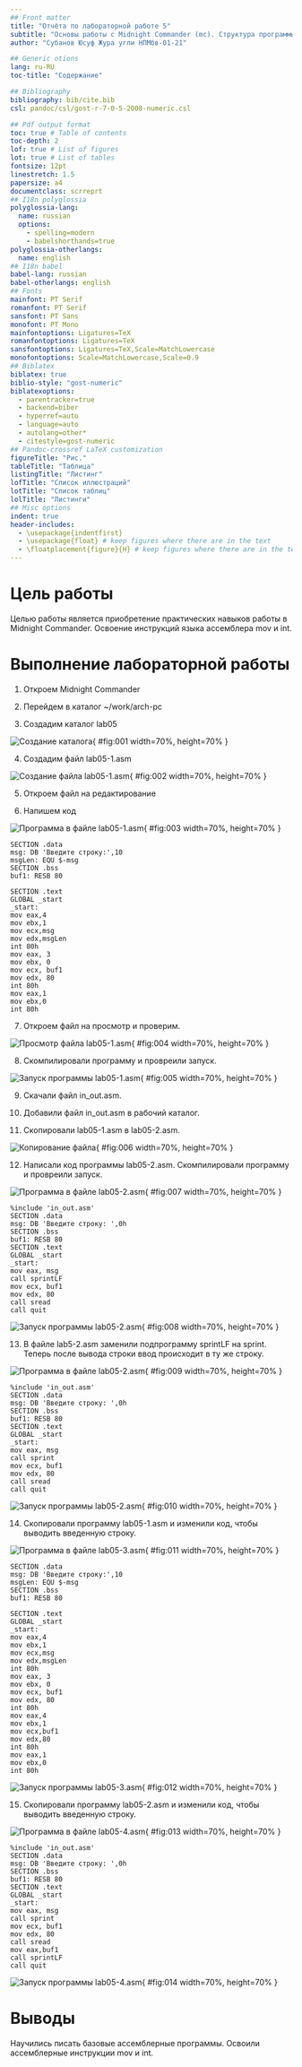 ```yaml
---
## Front matter
title: "Отчёта по лабораторной работе 5"
subtitle: "Основы работы с Midnight Commander (mc). Структура программы на языке ассемблера NASM"
author: "Субанов Юсуф Жура угли	НПМбв-01-21"

## Generic otions
lang: ru-RU
toc-title: "Содержание"

## Bibliography
bibliography: bib/cite.bib
csl: pandoc/csl/gost-r-7-0-5-2008-numeric.csl

## Pdf output format
toc: true # Table of contents
toc-depth: 2
lof: true # List of figures
lot: true # List of tables
fontsize: 12pt
linestretch: 1.5
papersize: a4
documentclass: scrreprt
## I18n polyglossia
polyglossia-lang:
  name: russian
  options:
	- spelling=modern
	- babelshorthands=true
polyglossia-otherlangs:
  name: english
## I18n babel
babel-lang: russian
babel-otherlangs: english
## Fonts
mainfont: PT Serif
romanfont: PT Serif
sansfont: PT Sans
monofont: PT Mono
mainfontoptions: Ligatures=TeX
romanfontoptions: Ligatures=TeX
sansfontoptions: Ligatures=TeX,Scale=MatchLowercase
monofontoptions: Scale=MatchLowercase,Scale=0.9
## Biblatex
biblatex: true
biblio-style: "gost-numeric"
biblatexoptions:
  - parentracker=true
  - backend=biber
  - hyperref=auto
  - language=auto
  - autolang=other*
  - citestyle=gost-numeric
## Pandoc-crossref LaTeX customization
figureTitle: "Рис."
tableTitle: "Таблица"
listingTitle: "Листинг"
lofTitle: "Список иллюстраций"
lotTitle: "Список таблиц"
lolTitle: "Листинги"
## Misc options
indent: true
header-includes:
  - \usepackage{indentfirst}
  - \usepackage{float} # keep figures where there are in the text
  - \floatplacement{figure}{H} # keep figures where there are in the text
---
```


# Цель работы

Целью работы является приобретение практических навыков работы в Midnight Commander. 
Освоение инструкций языка ассемблера mov и int.

# Выполнение лабораторной работы

1. Откроем Midnight Commander

2. Перейдем в каталог ~/work/arch-pc

3. Создадим каталог lab05

![Создание каталога](image/01.png){ #fig:001 width=70%, height=70% }

4. Создадим файл lab05-1.asm

![Создание файла lab05-1.asm](image/02.png){ #fig:002 width=70%, height=70% }

5. Откроем файл на редактирование

6. Напишем код

![Программа в файле lab05-1.asm](image/03.png){ #fig:003 width=70%, height=70% }

```
SECTION .data
msg: DB 'Введите строку:',10
msgLen: EQU $-msg
SECTION .bss
buf1: RESB 80

SECTION .text
GLOBAL _start
_start:
mov eax,4
mov ebx,1
mov ecx,msg
mov edx,msgLen
int 80h 
mov eax, 3
mov ebx, 0
mov ecx, buf1
mov edx, 80
int 80h
mov eax,1
mov ebx,0
int 80h
```

7. Откроем файл на просмотр и проверим.

![Просмотр файла lab05-1.asm](image/04.png){ #fig:004 width=70%, height=70% }

8. Скомпилировали программу и провреили запуск.

![Запуск программы lab05-1.asm](image/05.png){ #fig:005 width=70%, height=70% }

9. Скачали файл in_out.asm.

10. Добавили файл in_out.asm в рабочий каталог.

11. Скопировали lab05-1.asm в lab05-2.asm.

![Копирование файла](image/06.png){ #fig:006 width=70%, height=70% }

12. Написали код программы lab05-2.asm. Скомпилировали программу и провреили запуск.

![Программа в файле lab05-2.asm](image/07.png){ #fig:007 width=70%, height=70% }

```
%include 'in_out.asm'
SECTION .data
msg: DB 'Введите строку: ',0h
SECTION .bss
buf1: RESB 80
SECTION .text
GLOBAL _start
_start:
mov eax, msg
call sprintLF
mov ecx, buf1
mov edx, 80
call sread
call quit
```

![Запуск программы lab05-2.asm](image/08.png){ #fig:008 width=70%, height=70% }

13. В файле lab5-2.asm заменили подпрограмму sprintLF на sprint. Теперь после вывода строки ввод происходит в ту же строку.

![Программа в файле lab05-2.asm](image/09.png){ #fig:009 width=70%, height=70% }

```
%include 'in_out.asm'
SECTION .data
msg: DB 'Введите строку: ',0h
SECTION .bss
buf1: RESB 80
SECTION .text
GLOBAL _start
_start:
mov eax, msg
call sprint
mov ecx, buf1
mov edx, 80
call sread
call quit
```

![Запуск программы lab05-2.asm](image/10.png){ #fig:010 width=70%, height=70% }

14. Скопировали программу lab05-1.asm и изменили код, чтобы выводить введенную строку.

![Программа в файле lab05-3.asm](image/11.png){ #fig:011 width=70%, height=70% }

```
SECTION .data
msg: DB 'Введите строку:',10
msgLen: EQU $-msg
SECTION .bss
buf1: RESB 80

SECTION .text
GLOBAL _start
_start:
mov eax,4
mov ebx,1
mov ecx,msg
mov edx,msgLen
int 80h 
mov eax, 3
mov ebx, 0
mov ecx, buf1
mov edx, 80
int 80h 
mov eax,4
mov ebx,1
mov ecx,buf1
mov edx,80
int 80h
mov eax,1
mov ebx,0
int 80h
```

![Запуск программы lab05-3.asm](image/12.png){ #fig:012 width=70%, height=70% }

15. Скопировали программу lab05-2.asm и изменили код, чтобы выводить введенную строку.

![Программа в файле lab05-4.asm](image/13.png){ #fig:013 width=70%, height=70% }

```
%include 'in_out.asm'
SECTION .data
msg: DB 'Введите строку: ',0h
SECTION .bss
buf1: RESB 80
SECTION .text
GLOBAL _start
_start:
mov eax, msg
call sprint
mov ecx, buf1
mov edx, 80
call sread
mov eax,buf1
call sprintLF
call quit
```

![Запуск программы lab05-4.asm](image/14.png){ #fig:014 width=70%, height=70% }

# Выводы

Научились писать базовые ассемблерные программы. Освоили ассемблерные инструкции mov и int.
